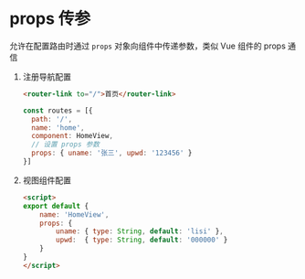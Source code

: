 # props 传参

允许在配置路由时通过 `props` 对象向组件中传递参数，类似 Vue 组件的 props 通信

1. 注册导航配置

    ```html
    <router-link to="/">首页</router-link>
    ```

    ```js
    const routes = [{
      path: '/',
      name: 'home',
      component: HomeView,
      // 设置 props 参数
      props: { uname: '张三', upwd: '123456' }
    }]
    ```
2. 视图组件配置

    ```html
    <script>
    export default {
        name: 'HomeView',
        props: {
            uname: { type: String, default: 'lisi' },
            upwd:  { type: String, default: '000000' }
        }
    }
    </script>
    ```

‍
